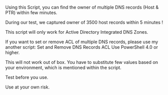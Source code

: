 Using this Script, you can find the owner of multiple DNS records (Host & PTR) within few minutes.

During our test, we captured owner of 3500 host records within 5 minutes !

This script will only work for Active Directory Integrated DNS Zones.

If you want to set or remove ACL of multiple DNS records, please use my another script: Set and Remove DNS Records ACL
Use PowerShell 4.0 or higher.

This will not work out of box. You have to substitute few values based on your environment, which is mentioned within the script.

Test before you use.

Use at your own risk.
